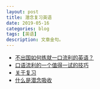 ```yaml
---
layout: post
title: 潜念复习英语
date: 2019-05-16
categories: blog
tags: [英语]
description: 文章金句。
---
```


- [不出国如何练就一口流利的英语？](https://www.zhihu.com/question/22968875/answer/493152037)
- [口语流利的一个值得一试的技巧](https://zhuanlan.zhihu.com/p/41775810)
- [关于复习](https://zhuanlan.zhihu.com/p/60994164)
- [什么是潜念吸收](https://zhuanlan.zhihu.com/p/64272853)
